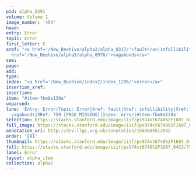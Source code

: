 ```yaml
---
pid: alpha_0291
volume: Volume 1
image_number: '454'
head: 
entry: Error
topic: Error
first_letter: E
xref: "<a href='/New_Beehive/alpha2/alpha_0317/'>fault</a>|infallibility|mistake|<a
  href='/New_Beehive/alpha5/alpha_0976/'>vagabonds</a>"
see: 
page: 
add: 
type: 
index: "<a href='/New_Beehive/index2/index_1296/'>error</a>"
insertion_xref: 
insertion: 
item: "#item-fbe8e139a"
unparsed: 
line: 'Entry: Error|Topic: Error|Xref: fault|Xref: infallibility|Xref: mistake|Xref:
  vagabonds|XRef: 759 [PAGE_MISSING]|Index: error|#item-fbe8e139a'
selection: https://stacks.stanford.edu/image/iiif/ps974xt6740%2F1607_0453/753,2250,2965,609/full/0/default.jpg
full_image: https://stacks.stanford.edu/image/iiif/ps974xt6740%2F1607_0453/full/full/0/default.jpg
annotation_uri: http://dev.llgc.org.uk/annotation/1564585512942
order: '291'
thumbnail: https://stacks.stanford.edu/image/iiif/ps974xt6740%2F1607_0453/753,2250,600,180/250,/0/default.jpg
full: https://stacks.stanford.edu/image/iiif/ps974xt6740%2F1607_0453/753,2250,2965,609/full/0/default.jpg
label: Error
layout: alpha_item
collection: alpha2
---
```

